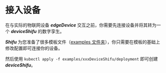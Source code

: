 # 接入设备

在与实际的物联网设备 ***edgeDevice*** 交互之前，你需要先连接设备并将其转为一个 ***deviceShifu*** 的数字孪生。

***Shifu*** 为您准备了很多模板文件（[examples 文件夹](https://github.com/Edgenesis/shifu/tree/main/examples)），你只需要在模板的基础上修改配置即可连接你的设备。

然后使用 `kubectl apply -f examples/xxxDeviceShifu/deployment` 即可创建 ***deviceShifu***。
